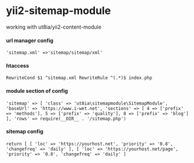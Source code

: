 # yii2-sitemap-module

working with ut8ia/yii2-content-module

#### url manager config
`'sitemap.xml' =>'sitemap/sitemap/xml'`

#### htaccess
`
RewriteCond $1 ^sitemap.xml
RewriteRule ^(.*)$ index.php
`

#### module section of config
`
  'sitemap' => [
            'class' => 'ut8ia\sitemapmodule\SitemapModule',
            'baseUrl' => 'https://www.i-wet.net',
            'sections' => [
                4 => ['prefix' => 'methods'],
                5 => ['prefix' => 'quality'],
                8 => ['prefix' => 'blog']
            ],
            'rows' => require(__DIR__ . '/sitemap.php')
`
#### sitemap config
`
return [
    [
        'loc' => 'https://yourhost.net',
        'priority' => '0.8',
        'changefreq' => 'daily'
    ],
    [
        'loc' => 'https://yourhost.net/page',
        'priority' => '0.8',
        'changefreq' => 'daily'
    ]
`


